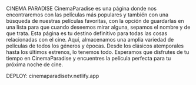 CINEMA PARADISE
CinemaParadise es una página donde nos encontraremos con las películas más populares y también con una búsqueda de nuestras películas favoritas, con la opción de guardarlas en una lista para que cuando deseemos mirar alguna, sepamos el nombre y de que trata. 
Esta página es tu destino definitivo para todas las cosas relacionadas con el cine. Aquí, almacenamos una amplia variedad de películas de todos los géneros y épocas. Desde los clásicos atemporales hasta los últimos estrenos, lo tenemos todo.
Esperamos que disfrutes de tu tiempo en CinemaParadise y encuentres la película perfecta para tu próxima noche de cine. 

DEPLOY: cinemaparadisetv.netlify.app
